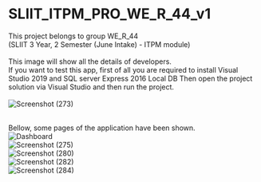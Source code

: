 # SLIIT_ITPM_PRO_WE_R_44_v1<br>
This project belongs to group WE_R_44<br>
(SLIIT 3 Year, 2 Semester (June Intake) - ITPM module)<br><br>
This image will show all the details of developers.<br> 
If you want to test this app, first of all you are required to install Visual Studio 2019 and SQL server Express 2016 Local DB
Then open the project solution via Visual Studio and then run the project.<br><br>
![Screenshot (273)](https://user-images.githubusercontent.com/58544163/118231221-6bbf3600-b4ac-11eb-8031-6926b10b2e1d.png)
<br><br>

Bellow, some pages of the application have been shown.<br>
![Dashboard](https://user-images.githubusercontent.com/58544163/118231878-5565aa00-b4ad-11eb-9d8e-500b2f616d58.PNG)
<br>
![Screenshot (275)](https://user-images.githubusercontent.com/58544163/118231555-f56f0380-b4ac-11eb-8fd0-8ad511b19c60.png)
<br>
![Screenshot (280)](https://user-images.githubusercontent.com/58544163/118231600-fe5fd500-b4ac-11eb-864b-fb147ddb9c21.png)
<br>
![Screenshot (282)](https://user-images.githubusercontent.com/58544163/118231624-03248900-b4ad-11eb-837a-94df39547a91.png)
<br>
![Screenshot (284)](https://user-images.githubusercontent.com/58544163/118231653-0881d380-b4ad-11eb-991e-358126c6f4f3.png)
<br>

